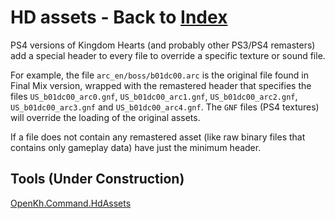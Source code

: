 # HD assets - Back to [Index](../index.md)

PS4 versions of Kingdom Hearts (and probably other PS3/PS4 remasters) add a special header to every file to override a specific texture or sound file.

For example, the file `arc_en/boss/b01dc00.arc` is the original file found in Final Mix version, wrapped with the remastered header that specifies the files `US_b01dc00_arc0.gnf`, `US_b01dc00_arc1.gnf`, `US_b01dc00_arc2.gnf`, `US_b01dc00_arc3.gnf` and `US_b01dc00_arc4.gnf`. The `GNF` files (PS4 textures) will override the loading of the original assets.

If a file does not contain any remastered asset (like raw binary files that contains only gameplay data) have just the minimum header.

## Tools (Under Construction)

[OpenKh.Command.HdAssets](../tool/CLI.HdAssets.md)